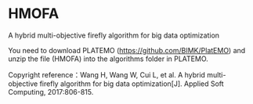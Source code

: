 # HMOFA
A hybrid multi-objective firefly algorithm for big data optimization

You need to download PLATEMO (https://github.com/BIMK/PlatEMO) and unzip the file (HMOFA) into the algorithms folder in PLATEMO.

Copyright reference：Wang H, Wang W, Cui L, et al. A hybrid multi-objective firefly algorithm for big data optimization[J]. Applied Soft Computing, 2017:806-815.
